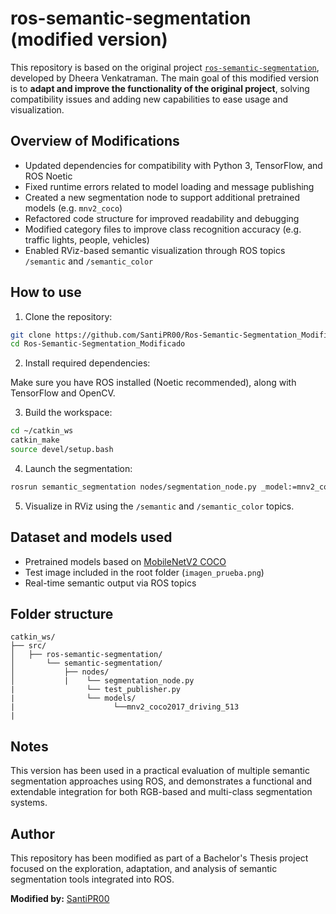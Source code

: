 
# ros-semantic-segmentation (modified version)

This repository is based on the original project [`ros-semantic-segmentation`](https://github.com/dheera/ros-semantic-segmentation), developed by Dheera Venkatraman. 
The main goal of this modified version is to **adapt and improve the functionality of the original project**, solving compatibility issues and adding new capabilities to ease usage and visualization.

## Overview of Modifications

- Updated dependencies for compatibility with Python 3, TensorFlow, and ROS Noetic 
- Fixed runtime errors related to model loading and message publishing 
- Created a new segmentation node to support additional pretrained models (e.g. `mnv2_coco`) 
- Refactored code structure for improved readability and debugging 
- Modified category files to improve class recognition accuracy (e.g. traffic lights, people, vehicles) 
- Enabled RViz-based semantic visualization through ROS topics `/semantic` and `/semantic_color`

## How to use

1. Clone the repository:

```bash
git clone https://github.com/SantiPR00/Ros-Semantic-Segmentation_Modificado.git
cd Ros-Semantic-Segmentation_Modificado
```

2. Install required dependencies:

Make sure you have ROS installed (Noetic recommended), along with TensorFlow and OpenCV.

3. Build the workspace:

```bash
cd ~/catkin_ws
catkin_make
source devel/setup.bash
```

4. Launch the segmentation:

```bash
rosrun semantic_segmentation nodes/segmentation_node.py _model:=mnv2_coco2017_driving_513
```

5. Visualize in RViz using the `/semantic` and `/semantic_color` topics.

## Dataset and models used

- Pretrained models based on [MobileNetV2 COCO](https://github.com/tensorflow/models/blob/master/research/deeplab/g3doc/model_zoo.md)
- Test image included in the root folder (`imagen_prueba.png`)
- Real-time semantic output via ROS topics

## Folder structure

```
catkin_ws/
├── src/
│   ├── ros-semantic-segmentation/
│       └── semantic-segmentation/
│           ├── nodes/
│           |    └── segmentation_node.py
|                └── test_publisher.py
|                └── models/
|                      └──mnv2_coco2017_driving_513
|                
```

## Notes

This version has been used in a practical evaluation of multiple semantic segmentation approaches using ROS, and demonstrates a functional and extendable integration for both RGB-based and multi-class segmentation systems.

## Author

This repository has been modified as part of a Bachelor's Thesis project focused on the exploration, adaptation, and analysis of semantic segmentation tools integrated into ROS.

**Modified by:** [SantiPR00](https://github.com/SantiPR00)
